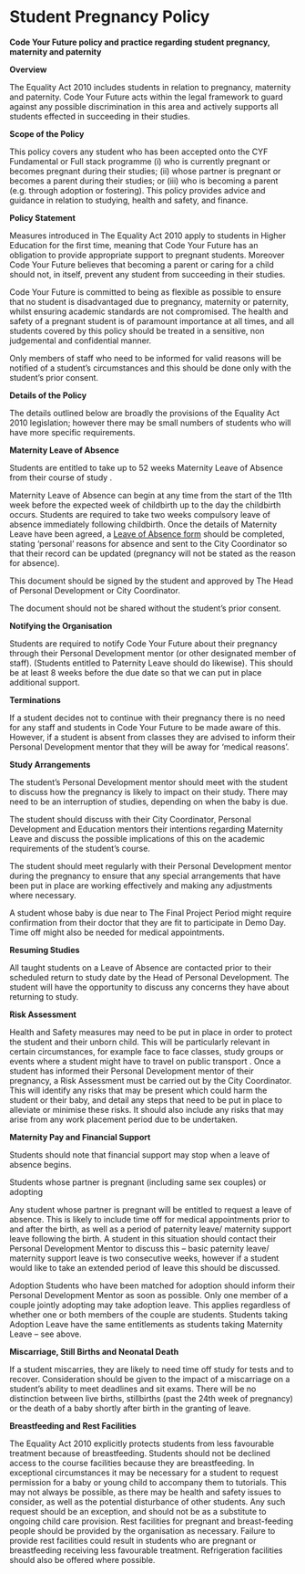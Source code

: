 # Student Pregnancy Policy

**Code Your Future policy and practice regarding student pregnancy, maternity and paternity** 

**Overview** 

The Equality Act 2010 includes students in relation to pregnancy, maternity and paternity. Code Your Future acts within the legal framework to guard against any possible discrimination in this area and actively supports all students effected in succeeding in their studies.   


**Scope of the Policy** 

This policy covers any student who has been accepted onto the CYF Fundamental or Full stack programme \(i\) who is currently pregnant or becomes pregnant during their studies; \(ii\) whose partner is pregnant or becomes a parent during their studies; or \(iii\) who is becoming a parent \(e.g. through adoption or fostering\). This policy provides advice and guidance in relation to studying, health and safety, and finance.  


**Policy Statement** 

Measures introduced in The Equality Act 2010 apply to students in Higher Education for the first time, meaning that Code Your Future has an obligation to provide appropriate support to pregnant students. Moreover Code Your Future believes that becoming a parent or caring for a child should not, in itself, prevent any student from succeeding in their studies. 

Code Your Future is committed to being as flexible as possible to ensure that no student is disadvantaged due to pregnancy, maternity or paternity, whilst ensuring academic standards are not compromised. The health and safety of a pregnant student is of paramount importance at all times, and all students covered by this policy should be treated in a sensitive, non judgemental and confidential manner. 

Only members of staff who need to be informed for valid reasons will be notified of a student’s circumstances and this should be done only with the student’s prior consent. 

**Details of the Policy** 

The details outlined below are broadly the provisions of the Equality Act 2010 legislation; however there may be small numbers of students who will have more specific requirements. 

**Maternity Leave of Absence**

Students are entitled to take up to 52 weeks Maternity Leave of Absence from their course of study . 

Maternity Leave of Absence can begin at any time from the start of the 11th week before the expected week of childbirth up to the day the childbirth occurs. Students are required to take two weeks compulsory leave of absence immediately following childbirth. Once the details of Maternity Leave have been agreed, a [Leave of Absence form](https://app.gitbook.com/@code-your-future/s/docs/organisation/agreements-and-rules/student-agreement/leave-of-absence-request) should be completed, stating ‘personal’ reasons for absence and sent to the City Coordinator so that their record can be updated \(pregnancy will not be stated as the reason for absence\).

This document should be signed by the student and approved by The Head of Personal Development or City Coordinator. 

The document should not be shared without the student’s prior consent. 

**Notifying the Organisation** 

Students are required to notify Code Your Future about their pregnancy through their Personal Development mentor \(or other designated member of staff\). \(Students entitled to Paternity Leave should do likewise\). This should be at least 8 weeks before the due date so that we can put in place additional support.   


**Terminations** 

If a student decides not to continue with their pregnancy there is no need for any staff and students in Code Your Future to be made aware of this. However, if a student is absent from classes they are advised to inform their Personal Development mentor that they will be away for ‘medical reasons’.   


**Study Arrangements** 

The student’s Personal Development mentor should meet with the student to discuss how the pregnancy is likely to impact on their study. There may need to be an interruption of studies, depending on when the baby is due. 

The student should discuss with their City Coordinator, Personal Development and Education mentors their intentions regarding Maternity Leave and discuss the possible implications of this on the academic requirements of the student’s course. 

The student should meet regularly with their Personal Development mentor during the pregnancy to ensure that any special arrangements that have been put in place are working effectively and making any adjustments where necessary. 

A student whose baby is due near to The Final Project Period might require confirmation from their doctor that they are fit to participate in Demo Day. Time off might also be needed for medical appointments.

**Resuming Studies** 

All taught students on a Leave of Absence are contacted prior to their scheduled return to study date by the Head of Personal Development. The student will have the opportunity to discuss any concerns they have about returning to study.   


**Risk Assessment** 

Health and Safety measures may need to be put in place in order to protect the student and their unborn child. This will be particularly relevant in certain circumstances, for example face to face classes, study groups or events where a student might have to travel on public transport . Once a student has informed their Personal Development mentor of their pregnancy, a Risk Assessment must be carried out by the City Coordinator. This will identify any risks that may be present which could harm the student or their baby, and detail any steps that need to be put in place to alleviate or minimise these risks. It should also include any risks that may arise from any work placement period due to be undertaken.   


**Maternity Pay and Financial Support** 

Students should note that financial support may stop when a leave of absence begins.

Students whose partner is pregnant \(including same sex couples\) or adopting 

Any student whose partner is pregnant will be entitled to request a leave of absence. This is likely to include time off for medical appointments prior to and after the birth, as well as a period of paternity leave/ maternity support leave following the birth. A student in this situation should contact their Personal Development Mentor to discuss this – basic paternity leave/ maternity support leave is two consecutive weeks, however if a student would like to take an extended period of leave this should be discussed.

Adoption Students who have been matched for adoption should inform their Personal Development Mentor as soon as possible. Only one member of a couple jointly adopting may take adoption leave. This applies regardless of whether one or both members of the couple are students. Students taking Adoption Leave have the same entitlements as students taking Maternity Leave – see above.  


**Miscarriage, Still Births and Neonatal Death** 

If a student miscarries, they are likely to need time off study for tests and to recover. Consideration should be given to the impact of a miscarriage on a student’s ability to meet deadlines and sit exams. There will be no distinction between live births, stillbirths \(past the 24th week of pregnancy\) or the death of a baby shortly after birth in the granting of leave.   


**Breastfeeding and Rest Facilities** 

The Equality Act 2010 explicitly protects students from less favourable treatment because of breastfeeding. Students should not be declined access to the course facilities because they are breastfeeding. In exceptional circumstances it may be necessary for a student to request permission for a baby or young child to accompany them to tutorials. This may not always be possible, as there may be health and safety issues to consider, as well as the potential disturbance of other students. Any such request should be an exception, and should not be as a substitute to ongoing child care provision. Rest facilities for pregnant and breast-feeding people should be provided by the organisation as necessary. Failure to provide rest facilities could result in students who are pregnant or breastfeeding receiving less favourable treatment. Refrigeration facilities should also be offered where possible.  


